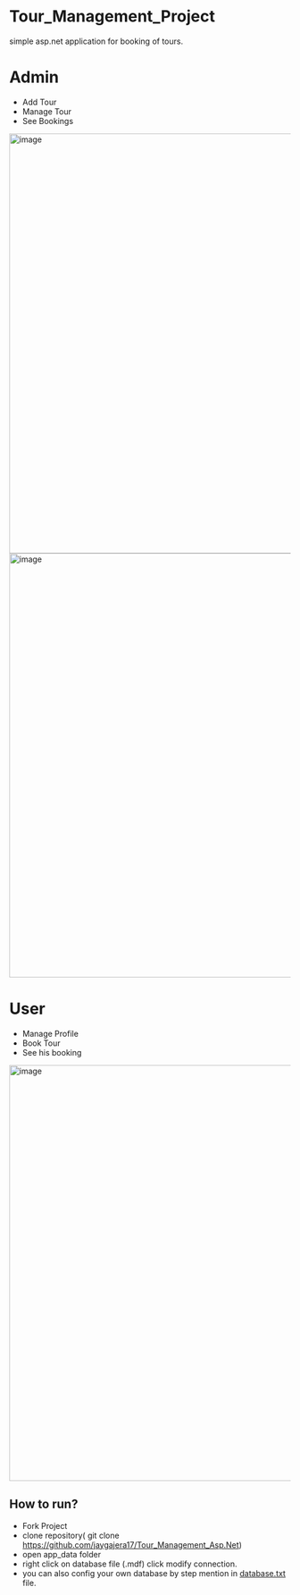 # Tour_Management_Project
 simple asp.net application for booking of tours.
 
# Admin
* Add Tour
* Manage Tour 
* See Bookings
<img width="752" alt="image" src="https://user-images.githubusercontent.com/81226571/196478877-2a66ec3b-1a71-48ce-ab20-6013890ae19d.png">
<img width="760" alt="image" src="https://user-images.githubusercontent.com/81226571/196479030-a0cbc14c-6085-4d7c-8de5-86414aa8be7f.png">

# User
- Manage Profile
- Book Tour
- See his booking
<img width="745" alt="image" src="https://user-images.githubusercontent.com/81226571/196478761-6a7d261a-1769-4c56-9052-b3e4a77722e5.png">

## How to run?
- Fork Project 
- clone repository( git clone https://github.com/jaygajera17/Tour_Management_Asp.Net)
- open app_data folder
- right click on database file (.mdf) click modify connection.
- you can also config your own database by step mention in [database.txt](https://github.com/jaygajera17/Tour_Management_Asp.Net/blob/main/Database.txt) file.

